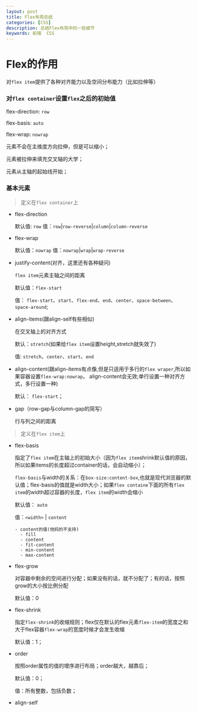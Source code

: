```yaml
---
layout: post
title: Flex布局总结
categories: [CSS]
description: 总结Flex布局中的一些细节
keywords: 前端  CSS
---
```



<h1>Flex的作用</h1>

对`flex item`提供了各种对齐能力以及空间分布能力（比如拉伸等）


### 对`flex container`设置`flex`之后的初始值

flex-direction: `row`

flex-basis: `auto`

flex-wrap: `nowrap`

元素不会在主维度方向拉伸，但是可以缩小；

元素被拉伸来填充交叉轴的大学；

元素从主轴的起始线开始；


### 基本元素

> 定义在`flex container`上

- flex-direction
  
  默认值: `row`
  值：`row`|`row-reverse`|`column`|`column-reverse`

- flex-wrap

  默认值：`nowrap`
  值：`nowrap`|`wrap`|`wrap-reverse`


- justify-content(对齐，这里还有各种疑问)

  `flex item`元素主轴之间的距离

  默认值：`flex-start`

  值： `flex-start`、`start`、`flex-end`、`end`、`center`、`space-between`、`space-around`;


- align-items(跟align-self有些相似)

  在交叉轴上的对齐方式

  默认：`stretch`(如果给`flex item`设置height,stretch就失效了)

  值: `stretch`、`center`、`start`、`end`

- align-content(跟align-items有点像,但是只适用于多行的`flex wraper`,所以如果容器设置`flex-wrap:nowrap`， align-content会无效;单行设置一种对齐方式，多行设置一种)

  默认： `flex-start`；



- gap（row-gap与column-gap的简写）

  行与列之间的距离



> 定义在`flex item`上

- flex-basis
  
  指定了`flex item`在主轴上的初始大小（因为`flex item`shrink默认值的原因，所以如果items的长度超过container的话，会自动缩小）；

  `flex-basis`与width的关系：在`box-size:content-box`,也就是现代浏览器的默认值；flex-basis的值就是width大小；如果`flex containe`下面的所有`flex item`的width超过容器的长度，`flex item`的width会缩小

  默认值： `auto`

  值：`<width>` | `content` 

      - content的值(他妈的不支持)
        - fill
        - content
        - fit-content
        - min-content
        - max-content

- flex-grow

  对容器中剩余的空间进行分配；如果没有的话，就不分配了；有的话，按照grow的大小按比例分配
  
  默认值：0


- flex-shrink

  指定`flex-shrink`的收缩规则；flex仅在默认的flex元素`flex-item`的宽度之和大于flex容器`flex-wrap`的宽度时候才会发生收缩

  默认值：1；

- order

  按照order属性的值的增序进行布局；order越大，越靠后；

  默认值：0；

  值：所有整数，包括负数；


- align-self

